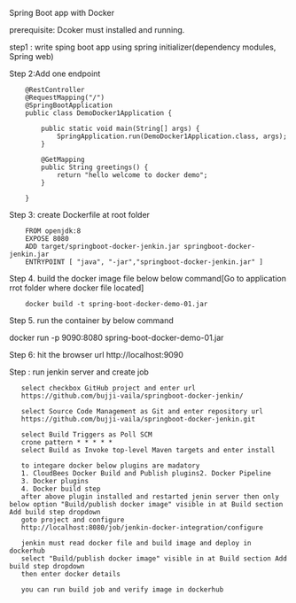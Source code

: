 Spring Boot app with Docker

prerequisite: Dcoker must installed  and running.

step1 : write sping boot app using spring initializer(dependency modules, Spring web)

Step 2:Add one endpoint

        @RestController
		@RequestMapping("/")
		@SpringBootApplication
		public class DemoDocker1Application {

			public static void main(String[] args) {
				SpringApplication.run(DemoDocker1Application.class, args);
			}
			
			@GetMapping
			public String greetings() {
				return "hello welcome to docker demo";
			}

		}
   
Step 3: create Dockerfile at root folder

        FROM openjdk:8
		EXPOSE 8080
		ADD target/springboot-docker-jenkin.jar springboot-docker-jenkin.jar
		ENTRYPOINT [ "java", "-jar","springboot-docker-jenkin.jar" ]

		
Step 4. build the docker image file below below command[Go to application rrot folder where docker file located]
  
        docker build -t spring-boot-docker-demo-01.jar

Step 5. run the container by below command
   
   docker run -p 9090:8080 spring-boot-docker-demo-01.jar
   
Step 6:  hit the browser url http://localhost:9090   


Step : run  jenkin server and create job 
       
	   select checkbox GitHub project and enter url
	   https://github.com/bujji-vaila/springboot-docker-jenkin/

       select Source Code Management as Git and enter repository url
	   https://github.com/bujji-vaila/springboot-docker-jenkin.git
	   
	   select Build Triggers as Poll SCM
	   crone pattern * * * * *
	   select Build as Invoke top-level Maven targets and enter install
	   
	   to integare docker below plugins are madatory
	   1. CloudBees Docker Build and Publish plugins2. Docker Pipeline
	   3. Docker plugins
	   4. Docker build step
	   after above plugin installed and restarted jenin server then only below option "Build/publish docker image" visible in at Build section Add build step dropdown
	   goto project and configure
	   http://localhost:8080/job/jenkin-docker-integration/configure
	   
	   jenkin must read docker file and build image and deploy in dockerhub
	   select "Build/publish docker image" visible in at Build section Add build step dropdown
	   then enter docker details
	   
	   you can run build job and verify image in dockerhub
	   
	   
	   